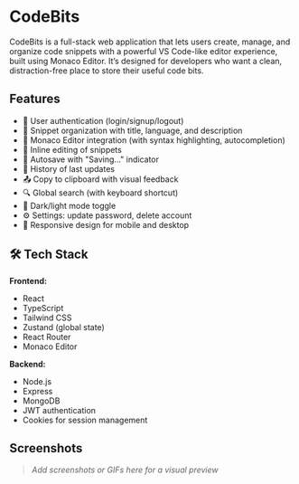 # CodeBits

CodeBits is a full-stack web application that lets users create, manage, and organize code snippets with a powerful VS Code-like editor experience, built using Monaco Editor. It’s designed for developers who want a clean, distraction-free place to store their useful code bits.

## Features

- 🔐 User authentication (login/signup/logout)
- 📁 Snippet organization with title, language, and description
- 🧠 Monaco Editor integration (with syntax highlighting, autocompletion)
- 📝 Inline editing of snippets
- 💾 Autosave with "Saving..." indicator
- 📜 History of last updates
- 📤 Copy to clipboard with visual feedback
- 🔍 Global search (with keyboard shortcut)
- 🌙 Dark/light mode toggle
- ⚙️ Settings: update password, delete account
- 📱 Responsive design for mobile and desktop


## 🛠️ Tech Stack

**Frontend:**
- React
- TypeScript
- Tailwind CSS
- Zustand (global state)
- React Router
- Monaco Editor

**Backend:**
- Node.js
- Express
- MongoDB
- JWT authentication
- Cookies for session management

## Screenshots

> _Add screenshots or GIFs here for a visual preview_

